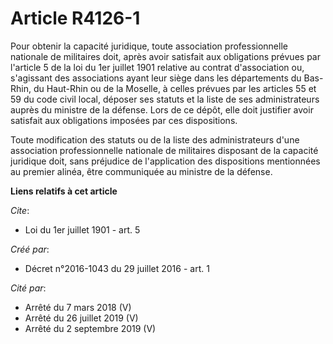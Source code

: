 # Article R4126-1

Pour obtenir la capacité juridique, toute association professionnelle nationale de militaires doit, après avoir satisfait aux
obligations prévues par l'article 5 de la loi du 1er juillet 1901 relative au contrat d'association ou, s'agissant des
associations ayant leur siège dans les départements du Bas-Rhin, du Haut-Rhin ou de la Moselle, à celles prévues par les
articles 55 et 59 du code civil local, déposer ses statuts et la liste de ses administrateurs auprès du ministre de la
défense. Lors de ce dépôt, elle doit justifier avoir satisfait aux obligations imposées par ces dispositions. 

Toute modification des statuts ou de la liste des administrateurs d'une association professionnelle nationale de militaires
disposant de la capacité juridique doit, sans préjudice de l'application des dispositions mentionnées au premier alinéa, être
communiquée au ministre de la défense.

**Liens relatifs à cet article**

_Cite_:

  - Loi du 1er juillet 1901 - art. 5

_Créé par_:

  - Décret n°2016-1043 du 29 juillet 2016 - art. 1

_Cité par_:

  - Arrêté du 7 mars 2018 (V)
  - Arrêté du 26 juillet 2019 (V)
  - Arrêté du 2 septembre 2019 (V)
